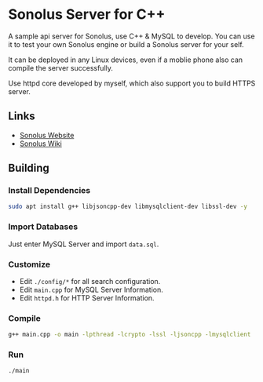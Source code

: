 # Sonolus Server for C++

A sample api server for Sonolus, use C++ & MySQL to develop. You can use it to test your own Sonolus engine or build a Sonolus server for your self.

It can be deployed in any Linux devices, even if a moblie phone also can compile the server successfully.

Use httpd core developed by myself, which also support you to build HTTPS server.

## Links

- [Sonolus Website](https://sonolus.com/)
- [Sonolus Wiki](https://wiki.sonolus.com/)

## Building

### Install Dependencies

```bash
sudo apt install g++ libjsoncpp-dev libmysqlclient-dev libssl-dev -y
```

### Import Databases

Just enter MySQL Server and import `data.sql`.

### Customize

- Edit `./config/*` for all search configuration.
- Edit `main.cpp` for MySQL Server Information.
- Edit `httpd.h` for HTTP Server Information.

### Compile

```bash
g++ main.cpp -o main -lpthread -lcrypto -lssl -ljsoncpp -lmysqlclient
```

### Run

```bash
./main
```
